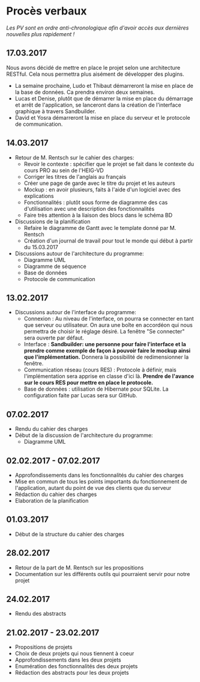 # Procès verbaux
*Les PV sont en ordre anti-chronologique afin d'avoir accès aux dernières nouvelles plus rapidement !*

## 17.03.2017
Nous avons décidé de mettre en place le projet selon une architecture RESTful. Cela nous permettra plus aisément de développer des plugins.
* La semaine prochaine, Ludo et Thibaut démarreront la mise en place de la base de données. Ca prendra environ deux semaines.
* Lucas et Denise, plutôt que de démarrer la mise en place du démarrage et arrêt de l'application, se lanceront dans la création de l'interface graphique à travers Sandbuilder.
* David et Yosra démarreront la mise en place du serveur et le protocole de communication.

## 14.03.2017
* Retour de M. Rentsch sur le cahier des charges:
    * Revoir le contexte : spécifier que le projet se fait dans le contexte du cours PRO au sein de l'HEIG-VD
    * Corriger les titres de l'anglais au français
    * Créer une page de garde avec le titre du projet et les auteurs
    * Mockup : en avoir plusieurs, faits à l'aide d'un logiciel avec des explications
    * Fonctionnalités : plutôt sous forme de diagramme des cas d'utilisation avec une description des fonctionnalités
    * Faire très attention à la liaison des blocs dans le schéma BD
* Discussions de la planification
    * Refaire le diagramme de Gantt avec le template donné par M. Rentsch
    * Création d'un journal de travail pour tout le monde qui début à partir du 15.03.2017
* Discussions autour de l'architecture du programme:
    * Diagramme UML
    * Diagramme de séquence
    * Base de données
    * Protocole de communication

## 13.02.2017
* Discussions autour de l'interface du programme:
    * Connexion : Au niveau de l'interface, on pourra se connecter en tant que serveur ou utilisateur. On aura une boîte
  en accordéon qui nous permettra de choisir le réglage désiré. La fenêtre "Se connecter" sera ouverte par défaut.
  * Interface : **Sandbuilder: une personne pour faire l'interface et la prendre comme exemple de façon à pouvoir
  faire le mockup ainsi que l'implémentation.** Donnera la possibilité de redimensionner la fenêtre.
  * Communication réseau (cours RES) : Protocole à définir, mais l'implémentation sera apprise en classe d'ici
  là. **Prendre de l'avance sur le cours RES pour mettre en place le protocole.**
  * Base de données : utilisation de Hibernate pour SQLite. La configuration faite par Lucas sera sur GitHub.

## 07.02.2017
* Rendu du cahier des charges
* Début de la discussion de l'architecture du programme:
    * Diagramme UML

## 02.02.2017 - 07.02.2017
* Approfondissements dans les fonctionnalités du cahier des charges
* Mise en commun de tous les points importants du fonctionnement de l'application, autant du point de vue des clients
que du serveur
* Rédaction du cahier des charges
* Elaboration de la planification

## 01.03.2017
* Début de la structure du cahier des charges

## 28.02.2017
* Retour de la part de M. Rentsch sur les propositions
* Documentation sur les différents outils qui pourraient servir pour notre projet

## 24.02.2017
* Rendu des abstracts

## 21.02.2017 - 23.02.2017
* Propositions de projets
* Choix de deux projets qui nous tiennent à coeur
* Approfondissements dans les deux projets
* Enumération des fonctionnalités des deux projets
* Rédaction des abstracts pour les deux projets
